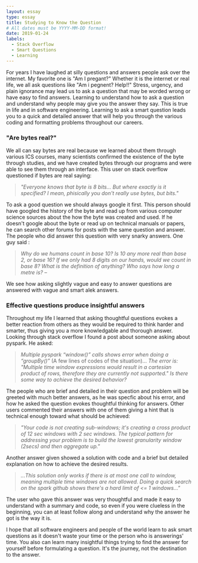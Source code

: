 ```yaml
---
layout: essay
type: essay
title: Studying to Know the Question
# All dates must be YYYY-MM-DD format!
date: 2019-01-24
labels:
  - Stack Overflow
  - Smart Questions
  - Learning
---
```


For years I have laughed at silly questions and answers people ask over the internet. My favorite one is "Am I pregant?" Whether it is the internet or real life, we all ask questions like "Am i pegnent? Help!!" Stress, urgency, and plain ignorance may lead us to ask a question that may be worded wrong or have easy to find answers. Learning to understand how to ask a question and understand why people may give you the answer they say. This is true in life and in software engineering. Learning to ask a smart question leads you to a quick and detailed answer that will help you through the various coding and formatting problems throughout our careers.

### "Are bytes real?"
We all can say bytes are real because we learned about them through various ICS courses, many scientists confirmed the existence of the byte through studies, and we have created bytes through our programs and were able to see them through an interface. This user on stack overflow questioned if bytes are real saying:

> *"Everyone knows that byte is 8 bits... But where exactly is it specified? I mean, phisically you don't really use bytes, but bits."*

To ask a good question we should always google it first. This person should have googled the history of the byte and read up from various computer science sources about the how the byte was created and used. If he doesn't google about the byte or read up on technical manuals or papers, he can search other forums for posts with the same question and answer. The people who did answer this question with very snarky answers. One guy said :

> *Why do we humans count in base 10? Is 10 any more real than base 2, or base 16? If we only had 8 digits on our hands, would we count in base 8? What is the definition of anything? Who says how long a metre is? –*

We see how asking slightly vague and easy to answer questions are answered with vague and smart alek answers.

### Effective questions produce insightful answers
Throughout my life I learned that asking thoughtful questions evokes a better reaction from others as they would be required to think harder and smarter, thus giving you a more knowledgable and thorough answer. Looking through stack overflow I found a post about someone asking about pyspark. He asked:

> *Multiple pyspark “window()” calls shows error when doing a “groupBy()”*
> (A few lines of codes of the situation)... *The error is: "Multiple time window expressions would result in a cartesian product of rows, therefore they are currently not supported." Is there some way to achieve the desired behavior?*

The people who are brief and detailed in their question and problem will be greeted with much better answers, as he was specfic about his error, and how he asked the question evokes thoughtful thinking for answers. Other users commented their answers with one of them giving a hint that is technical enough toward what should be achieved: 

> *"Your code is not creating sub-windows; it's creating a cross product of 12 sec windows with 2 sec windows. The typical pattern for addressing your problem is to build the lowest granularity window (2secs) and then aggregate up."*

Another answer given showed a solution with code and a brief but detailed explanation on how to achieve the desired results. 

> *...This solution only works if there is at most one call to window, meaning multiple time windows are not allowed. Doing a quick search on the spark github shows there's a hard limit of <= 1 windows..."*

The user who gave this answer was very thoughtful and made it easy to understand with a summary and code, so even if you were clueless in the beginning, you can at least follow along and understand why the answer he got is the way it is.

I hope that all software engineers and people of the world learn to ask smart questions as it doesn't waste your time or the person who is answerings' time. You also can learn many insightful things trying to find the answer for yourself before formulating a question. It's the journey, not the destination to the answer.


